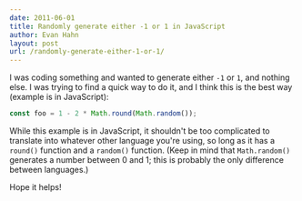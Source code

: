 ```yaml
---
date: 2011-06-01
title: Randomly generate either -1 or 1 in JavaScript
author: Evan Hahn
layout: post
url: /randomly-generate-either-1-or-1/
---
```


I was coding something and wanted to generate either `-1` or `1`, and nothing else. I was trying to find a quick way to do it, and I think this is the best way (example is in JavaScript):

```js
const foo = 1 - 2 * Math.round(Math.random());
```

While this example is in JavaScript, it shouldn't be too complicated to translate into whatever other language you're using, so long as it has a `round()` function and a `random()` function. (Keep in mind that `Math.random()` generates a number between 0 and 1; this is probably the only difference between languages.)

Hope it helps!
